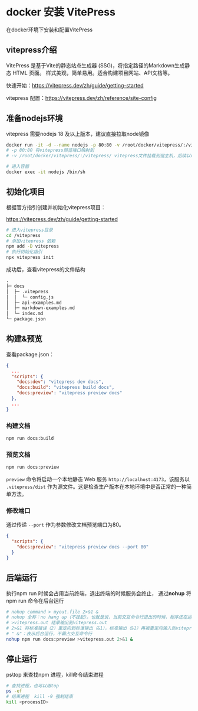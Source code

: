 # docker 安装 VitePress

在docker环境下安装和配置VitePress

## vitepress介绍

VitePress 是基于Vite的静态站点生成器 (SSG)，将指定路径的Markdown生成静态 HTML 页面。 样式美观，简单易用。适合构建项目网站、API文档等。

快速开始：https://vitepress.dev/zh/guide/getting-started

vitepress 配置：https://vitepress.dev/zh/reference/site-config

## 准备nodejs环境

vitepress 需要nodejs 18 及以上版本，建议直接拉取node镜像

```bash
docker run -it -d --name nodejs -p 80:80 -v /root/docker/vitepress/:/vitepress/ node:lts-alpine3.19
# -p 80:80 将vitepress预览端口映射到
# -v /root/docker/vitepress/:/vitepress/ vitepress文件挂载到宿主机，后续以vitepress作为根目录

# 进入容器
docker exec -it nodejs /bin/sh
```

## 初始化项目

根据官方指引创建并初始化vitepress项目：

https://vitepress.dev/zh/guide/getting-started

```bash
# 进入vitepress目录
cd /vitepress
# 添加vitepress 依赖
npm add -D vitepress
# 执行初始化指引
npx vitepress init
```

成功后，查看vitepress的文件结构

```tex
.
├─ docs
│  ├─ .vitepress
│  │  └─ config.js
│  ├─ api-examples.md
│  ├─ markdown-examples.md
│  └─ index.md
└─ package.json
```

## 构建&预览

查看package.json：

```json
{
  ...
  "scripts": {
    "docs:dev": "vitepress dev docs",
    "docs:build": "vitepress build docs",
    "docs:preview": "vitepress preview docs"
  },
  ...
}
```

### 构建文档

```sh
npm run docs:build
```

### 预览文档

```sh
npm run docs:preview
```

`preview` 命令将启动一个本地静态 Web 服务 `http://localhost:4173`，该服务以 `.vitepress/dist` 作为源文件。这是检查生产版本在本地环境中是否正常的一种简单方法。

### 修改端口

通过传递 `--port` 作为参数修改文档预览端口为80。

```json
{
  "scripts": {
    "docs:preview": "vitepress preview docs --port 80"
  }
}
```

## 后端运行

执行npm run 时候会占用当前终端，退出终端的时候服务会终止， 通过**nohup** 将npm run 命令在后台运行

```sh
# nohup command > myout.file 2>&1 &
# nohup 全称：no hang up（不挂起）。也就是说，当前交互命令行退出的时候，程序还在运行
# >vitepress.out 结果输出到vitepress.out
# 2>&1 将标准错误（2）重定向到标准输出（&1），标准输出（&1）再被重定向输入到vitepress.out文件中。
# " &"：表示后台运行，不霸占交互命令行
nohup npm run docs:preview >vitepress.out 2>&1 &
```

## 停止运行

ps\top 来查找npm 进程，kill命令结束进程

```sh
# 查找进程，也可以用top
ps -ef
# 结束进程  kill -9 强制结束
kill <processID>
```

